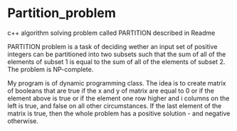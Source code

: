 # Partition_problem
c++ algorithm solving problem called PARTITION described in Readme

PARTITION problem is a task of deciding wether an input set of positive integers can be partitioned into two subsets such that the sum of all of the elements of subset 1 is equal to the sum of all of the elements of subset 2. The problem is NP-complete.

My program is of dynamic programming class. The idea is to create matrix of booleans that are true if the x and y of matrix are equal to 0 or if the element above is true or if the element one row higher and i columns on the left is true, and false on all other circumstances. If the last element of the matrix is true, then the whole problem has a positive solution - and negative otherwise.
